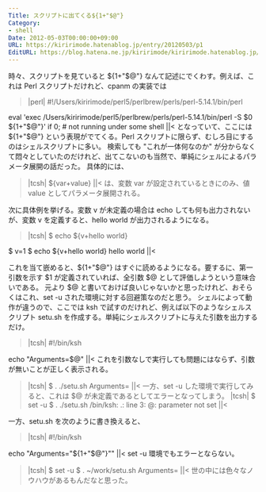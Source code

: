 ```yaml
---
Title: スクリプトに出てくる${1+"$@"}
Category:
- shell
Date: 2012-05-03T00:00:00+09:00
URL: https://kiririmode.hatenablog.jp/entry/20120503/p1
EditURL: https://blog.hatena.ne.jp/kiririmode/kiririmode.hatenablog.jp/atom/entry/8454420450078210305
---
```


時々、スクリプトを見ていると ${1+"$@"} なんて記述にでくわす。例えば、これは Perl スクリプトだけれど、cpanm の実装では
>|perl|
#!/Users/kiririmode/perl5/perlbrew/perls/perl-5.14.1/bin/perl

eval 'exec /Users/kiririmode/perl5/perlbrew/perls/perl-5.14.1/bin/perl  -S $0 ${1+"$@"}'
    if 0; # not running under some shell
||<
となっていて、ここには ${1+"$@"} という表現がでてくる。Perl スクリプトに限らず、むしろ目にするのはシェルスクリプトに多い。
検索しても "これが一体何なのか" が分からなくて悶々としていたのだけれど、出てこないのも当然で、単純にシェルによるパラメータ展開の話だった。
具体的には、
>|tcsh|
${var+value}
||<
は、変数 var が設定されているときにのみ、値 value としてパラメータ展開される。

次に具体例を挙げる。変数 v が未定義の場合は echo しても何も出力されないが、変数 v を定義すると、hello world が出力されるようになる。
>|tcsh|
$ echo ${v+hello world}

$ v=1
$ echo ${v+hello world}
hello world
||<

これを当て嵌めると、${1+"$@"} はすぐに読めるようになる。要するに、第一引数を示す $1 が定義されていれば、全引数 $@ として評価しようという意味合いである。
元より $@ と書いておけば良いじゃないかと思ったけれど、おそらくはこれ、set -u された環境に対する回避策なのだと思う。
シェルによって動作が違うので、ここでは ksh で試すのだけれど、例えば以下のようなシェルスクリプト setu.sh を作成する。単純にシェルスクリプトに与えた引数を出力するだけ。
>|tcsh|
#!/bin/ksh

echo "Arguments=$@"
||<
これを引数なしで実行しても問題にはならず、引数が無いことが正しく表示される。
>|tcsh|
$ . ./setu.sh
Arguments=
||<
一方、set -u した環境で実行してみると、これは $@ が未定義であるとしてエラーとなってしまう。
>|tcsh|
$ set -u
$ . ./setu.sh
/bin/ksh: .: line 3: @: parameter not set
||<

一方、setu.sh を次のように書き換えると、
>|tcsh|
#!/bin/ksh

echo "Arguments="${1+"$@"}""
||<
set -u 環境でもエラーとならない。
>|tcsh|
$ set -u
$ . ~/work/setu.sh
Arguments=
||<
世の中には色々なノウハウがあるもんだなと思った。
